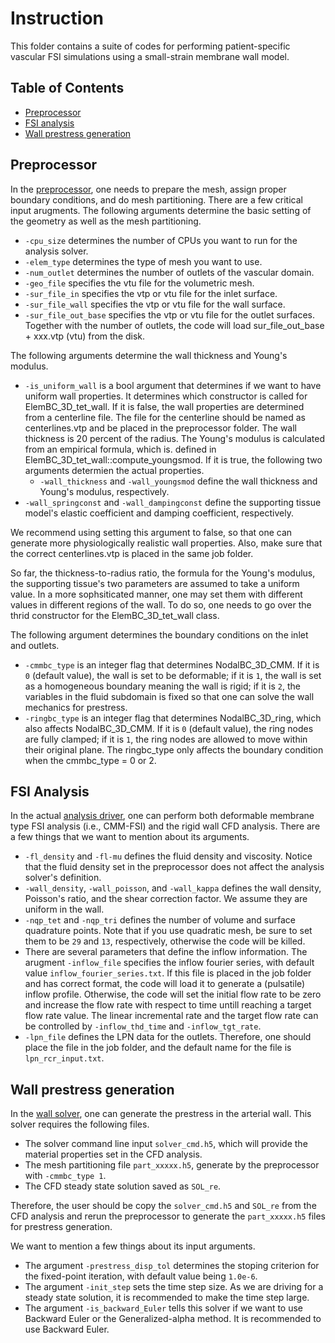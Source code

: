 # Instruction
This folder contains a suite of codes for performing patient-specific vascular FSI simulations using a small-strain membrane wall model.

## Table of Contents

- [Preprocessor](#Preprocessor)
- [FSI analysis](#FSI-Analysis)
- [Wall prestress generation](#Wall-prestress-generation)

## Preprocessor
In the [preprocessor](preprocess_sv_tets.cpp), one needs to prepare the mesh, assign proper boundary conditions, and do mesh partitioning. There are a few critical input arugments. The following arguments determine the basic setting of the geometry as well as the mesh partitioning.
* `-cpu_size` determines the number of CPUs you want to run for the analysis solver.
* `-elem_type` determines the type of mesh you want to use.
* `-num_outlet` determines the number of outlets of the vascular domain.
* `-geo_file` specifies the vtu file for the volumetric mesh.
* `-sur_file_in` specifies the vtp or vtu file for the inlet surface.
* `-sur_file_wall` specifies the vtp or vtu file for the wall surface.
* `-sur_file_out_base` specifies the vtp or vtu file for the outlet surfaces. Together with the number of outlets, the code will load sur_file_out_base + xxx.vtp (vtu) from the disk.

The following arguments determine the wall thickness and Young's modulus.
* `-is_uniform_wall` is a bool argument that determines if we want to have uniform wall properties. It determines which constructor is called for ElemBC_3D_tet_wall. If it is false, the wall properties are determined from a centerline file. The file for the centerline should be named as centerlines.vtp and be placed in the preprocessor folder. The wall thickness is 20 percent of the radius. The Young's modulus is calculated from an empirical formula, which is. defined in ElemBC_3D_tet_wall::compute_youngsmod. If it is true, the following two arguments determien the actual properties.
    * `-wall_thickness` and `-wall_youngsmod` define the wall thickness and Young's modulus, respectively.
* `-wall_springconst` and `-wall_dampingconst` define the supporting tissue model's elastic coefficient and damping coefficient, respectively.

We recommend using setting this argument to false, so that one can generate more physiologically realistic wall properties. Also, make sure that the correct centerlines.vtp is placed in the same job folder.

So far, the thickness-to-radius ratio, the formula for the Young's modulus, the supporting tissue's two parameters are assumed to take a uniform value. In a more sophsiticated manner, one may set them with different values in different regions of the wall. To do so, one needs to go over the thrid constructor for the ElemBC_3D_tet_wall class.

The following argument determines the boundary conditions on the inlet and outlets.
* `-cmmbc_type` is an integer flag that determines NodalBC_3D_CMM. If it is `0` (default value), the wall is set to be deformable; if it is `1`, the wall is set as a homogeneous boundary meaning the wall is rigid; if it is `2`, the variables in the fluid subdomain is fixed so that one can solve the wall mechanics for prestress.
* `-ringbc_type` is an integer flag that determines NodalBC_3D_ring, which also affects NodalBC_3D_CMM. If it is `0` (default value), the ring nodes are fully clamped; if it is `1`, the ring nodes are allowed to move within their original plane. The ringbc_type only affects the boundary condition when the cmmbc_type = 0 or 2.

## FSI Analysis
In the actual [analysis driver](cmm_driver.cpp), one can perform both deformable membrane type FSI analysis (i.e., CMM-FSI) and the rigid wall CFD analysis. There are a few things that we want to mention about its arguments.

* `-fl_density` and `-fl-mu` defines the fluid density and viscosity. Notice that the fluid density set in the preprocessor does not affect the analysis solver's definition.
* `-wall_density`, `-wall_poisson`, and `-wall_kappa` defines the wall density, Poisson's ratio, and the shear correction factor. We assume they are uniform in the wall.
* `-nqp_tet` and `-nqp_tri` defines the number of volume and surface quadrature points. Note that if you use quadratic mesh, be sure to set them to be `29` and `13`, respectively, otherwise the code will be killed.
* There are several parameters that define the inflow information. The arugment `-inflow_file` specifies the inflow fourier series, with default value `inflow_fourier_series.txt`. If this file is placed in the job folder and has correct format, the code will load it to generate a (pulsatile) inflow profile. Otherwise, the code will set the initial flow rate to be zero and increase the flow rate with respect to time untill reaching a target flow rate value. The linear incremental rate and the target flow rate can be controlled by `-inflow_thd_time` and `-inflow_tgt_rate`.
* `-lpn_file` defines the LPN data for the outlets. Therefore, one should place the file in the job folder, and the default name for the file is `lpn_rcr_input.txt`.

## Wall prestress generation
In the [wall solver](wall_solver.cpp), one can generate the prestress in the arterial wall. This solver requires the following files.
* The solver command line input `solver_cmd.h5`, which will provide the material properties set in the CFD analysis.
* The mesh partitioning file `part_xxxxx.h5`, generate by the preprocessor with `-cmmbc_type 1`.
* The CFD steady state solution saved as `SOL_re`.

Therefore, the user should be copy the `solver_cmd.h5` and `SOL_re` from the CFD analysis and rerun the preprocessor to generate the `part_xxxxx.h5` files for prestress generation. 

We want to mention a few things about its input arguments.
* The argument `-prestress_disp_tol` determines the stoping criterion for the fixed-point iteration, with default value being `1.0e-6`.
* The argument `-init_step` sets the time step size. As we are driving for a steady state solution, it is recommended to make the time step large.
* The argument `-is_backward_Euler` tells this solver if we want to use Backward Euler or the Generalized-alpha method. It is recommended to use Backward Euler.


